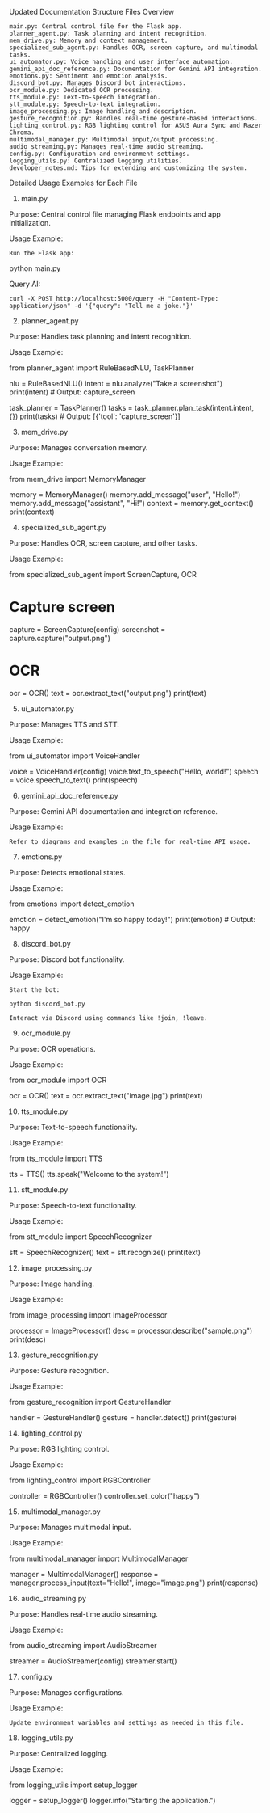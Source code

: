 Updated Documentation Structure
Files Overview

    main.py: Central control file for the Flask app.
    planner_agent.py: Task planning and intent recognition.
    mem_drive.py: Memory and context management.
    specialized_sub_agent.py: Handles OCR, screen capture, and multimodal tasks.
    ui_automator.py: Voice handling and user interface automation.
    gemini_api_doc_reference.py: Documentation for Gemini API integration.
    emotions.py: Sentiment and emotion analysis.
    discord_bot.py: Manages Discord bot interactions.
    ocr_module.py: Dedicated OCR processing.
    tts_module.py: Text-to-speech integration.
    stt_module.py: Speech-to-text integration.
    image_processing.py: Image handling and description.
    gesture_recognition.py: Handles real-time gesture-based interactions.
    lighting_control.py: RGB lighting control for ASUS Aura Sync and Razer Chroma.
    multimodal_manager.py: Multimodal input/output processing.
    audio_streaming.py: Manages real-time audio streaming.
    config.py: Configuration and environment settings.
    logging_utils.py: Centralized logging utilities.
    developer_notes.md: Tips for extending and customizing the system.

Detailed Usage Examples for Each File
1. main.py

Purpose: Central control file managing Flask endpoints and app initialization.

Usage Example:

    Run the Flask app:

python main.py

Query AI:

    curl -X POST http://localhost:5000/query -H "Content-Type: application/json" -d '{"query": "Tell me a joke."}'

2. planner_agent.py

Purpose: Handles task planning and intent recognition.

Usage Example:

from planner_agent import RuleBasedNLU, TaskPlanner

nlu = RuleBasedNLU()
intent = nlu.analyze("Take a screenshot")
print(intent)  # Output: capture_screen

task_planner = TaskPlanner()
tasks = task_planner.plan_task(intent.intent, {})
print(tasks)  # Output: [{'tool': 'capture_screen'}]

3. mem_drive.py

Purpose: Manages conversation memory.

Usage Example:

from mem_drive import MemoryManager

memory = MemoryManager()
memory.add_message("user", "Hello!")
memory.add_message("assistant", "Hi!")
context = memory.get_context()
print(context)

4. specialized_sub_agent.py

Purpose: Handles OCR, screen capture, and other tasks.

Usage Example:

from specialized_sub_agent import ScreenCapture, OCR

# Capture screen
capture = ScreenCapture(config)
screenshot = capture.capture("output.png")

# OCR
ocr = OCR()
text = ocr.extract_text("output.png")
print(text)

5. ui_automator.py

Purpose: Manages TTS and STT.

Usage Example:

from ui_automator import VoiceHandler

voice = VoiceHandler(config)
voice.text_to_speech("Hello, world!")
speech = voice.speech_to_text()
print(speech)

6. gemini_api_doc_reference.py

Purpose: Gemini API documentation and integration reference.

Usage Example:

    Refer to diagrams and examples in the file for real-time API usage.

7. emotions.py

Purpose: Detects emotional states.

Usage Example:

from emotions import detect_emotion

emotion = detect_emotion("I'm so happy today!")
print(emotion)  # Output: happy

8. discord_bot.py

Purpose: Discord bot functionality.

Usage Example:

    Start the bot:

    python discord_bot.py

    Interact via Discord using commands like !join, !leave.

9. ocr_module.py

Purpose: OCR operations.

Usage Example:

from ocr_module import OCR

ocr = OCR()
text = ocr.extract_text("image.jpg")
print(text)

10. tts_module.py

Purpose: Text-to-speech functionality.

Usage Example:

from tts_module import TTS

tts = TTS()
tts.speak("Welcome to the system!")

11. stt_module.py

Purpose: Speech-to-text functionality.

Usage Example:

from stt_module import SpeechRecognizer

stt = SpeechRecognizer()
text = stt.recognize()
print(text)

12. image_processing.py

Purpose: Image handling.

Usage Example:

from image_processing import ImageProcessor

processor = ImageProcessor()
desc = processor.describe("sample.png")
print(desc)

13. gesture_recognition.py

Purpose: Gesture recognition.

Usage Example:

from gesture_recognition import GestureHandler

handler = GestureHandler()
gesture = handler.detect()
print(gesture)

14. lighting_control.py

Purpose: RGB lighting control.

Usage Example:

from lighting_control import RGBController

controller = RGBController()
controller.set_color("happy")

15. multimodal_manager.py

Purpose: Manages multimodal input.

Usage Example:

from multimodal_manager import MultimodalManager

manager = MultimodalManager()
response = manager.process_input(text="Hello!", image="image.png")
print(response)

16. audio_streaming.py

Purpose: Handles real-time audio streaming.

Usage Example:

from audio_streaming import AudioStreamer

streamer = AudioStreamer(config)
streamer.start()

17. config.py

Purpose: Manages configurations.

Usage Example:

    Update environment variables and settings as needed in this file.

18. logging_utils.py

Purpose: Centralized logging.

Usage Example:

from logging_utils import setup_logger

logger = setup_logger()
logger.info("Starting the application.")
